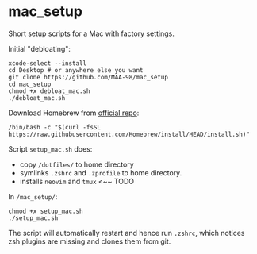 # mac_setup

Short setup scripts for a Mac with factory settings.

Initial "debloating":
```shell
xcode-select --install
cd Desktop # or anywhere else you want
git clone https://github.com/MAA-98/mac_setup
cd mac_setup
chmod +x debloat_mac.sh
./debloat_mac.sh
```

Download Homebrew from [official repo](https://brew.sh):
```shell
/bin/bash -c "$(curl -fsSL https://raw.githubusercontent.com/Homebrew/install/HEAD/install.sh)"
```

Script `setup_mac.sh` does:
- copy `/dotfiles/` to home directory
- symlinks `.zshrc` and `.zprofile` to home directory. 
- installs `neovim` and `tmux` <~~ TODO

In `/mac_setup/`:
```shell
chmod +x setup_mac.sh
./setup_mac.sh
```

The script will automatically restart and hence run `.zshrc`, which notices zsh plugins are missing and clones them from git.
